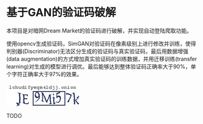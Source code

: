 # 基于GAN的验证码破解

本项目是对暗网Dream Market的验证码进行破解，并实现自动登陆爬取功能。

使用opencv生成验证码，SimGAN对验证码在像素级别上进行修改并训练，使得判别器(Discriminator)无法区分生成的验证码与真实验证码，最后用数据增强(data augmentation)的方式增加真实验证码的训练数据，并用迁移训练(transfer learning)对生成的模型进行调优。最后能够达到整体验证码正确率大于90%，单个字符正确率大于97%的效果。

![sample](sample.jpg)

TODO
